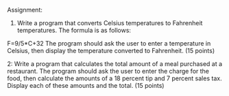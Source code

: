 Assignment:

1. Write a program that converts Celsius temperatures to Fahrenheit temperatures. The formula is as follows:

F=9/5*C+32
The program should ask the user to enter a temperature in Celsius, then display the temperature converted to Fahrenheit. (15 points)

2: Write a program that calculates the total amount of a meal purchased at a restaurant. The program should ask the user to enter the charge for the food, then calculate the amounts of a 18 percent tip and 7 percent sales tax. Display each of these amounts and the total. (15 points)
